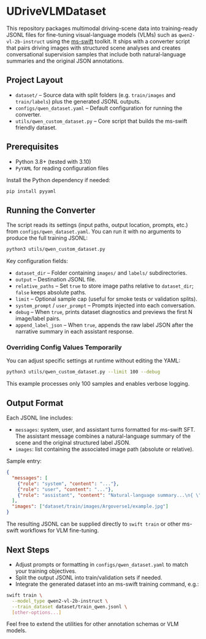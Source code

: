 # UDriveVLMDataset

This repository packages multimodal driving-scene data into training-ready JSONL
files for fine-tuning visual-language models (VLMs) such as
`qwen2-vl-2b-instruct` using the
[ms-swift](https://github.com/modelscope/ms-swift) toolkit. It ships with a
converter script that pairs driving images with structured scene analyses and
creates conversational supervision samples that include both natural-language
summaries and the original JSON annotations.

## Project Layout

- `dataset/` – Source data with split folders (e.g. `train/images` and
  `train/labels`) plus the generated JSONL outputs.
- `configs/qwen_dataset.yaml` – Default configuration for running the converter.
- `utils/qwen_custom_dataset.py` – Core script that builds the ms-swift friendly
  dataset.

## Prerequisites

- Python 3.8+ (tested with 3.10)
- `PyYAML` for reading configuration files

Install the Python dependency if needed:

```bash
pip install pyyaml
```

## Running the Converter

The script reads its settings (input paths, output location, prompts, etc.)
from `configs/qwen_dataset.yaml`. You can run it with no arguments to produce
the full training JSONL:

```bash
python3 utils/qwen_custom_dataset.py
```

Key configuration fields:

- `dataset_dir` – Folder containing `images/` and `labels/` subdirectories.
- `output` – Destination JSONL file.
- `relative_paths` – Set `true` to store image paths relative to
  `dataset_dir`; `false` keeps absolute paths.
- `limit` – Optional sample cap (useful for smoke tests or validation splits).
- `system_prompt` / `user_prompt` – Prompts injected into each conversation.
- `debug` – When `true`, prints dataset diagnostics and previews the first N
  image/label pairs.
- `append_label_json` – When `true`, appends the raw label JSON after the
  narrative summary in each assistant response.

### Overriding Config Values Temporarily

You can adjust specific settings at runtime without editing the YAML:

```bash
python3 utils/qwen_custom_dataset.py --limit 100 --debug
```

This example processes only 100 samples and enables verbose logging.

## Output Format

Each JSONL line includes:

- `messages`: system, user, and assistant turns formatted for ms-swift SFT.
  The assistant message combines a natural-language summary of the scene and
  the original structured label JSON.
- `images`: list containing the associated image path (absolute or relative).

Sample entry:

```json
{
  "messages": [
    {"role": "system", "content": "..."},
    {"role": "user", "content": "..."},
    {"role": "assistant", "content": "Natural-language summary...\n{ \"Scene\": \"Urban\", ... }"}
  ],
  "images": ["dataset/train/images/Argoverse1/example.jpg"]
}
```

The resulting JSONL can be supplied directly to `swift train` or other
ms-swift workflows for VLM fine-tuning.

## Next Steps

- Adjust prompts or formatting in `configs/qwen_dataset.yaml` to match your
  training objectives.
- Split the output JSONL into train/validation sets if needed.
- Integrate the generated dataset into an ms-swift training command, e.g.:

```bash
swift train \
  --model_type qwen2-vl-2b-instruct \
  --train_dataset dataset/train_qwen.jsonl \
  [other-options...]
```

Feel free to extend the utilities for other annotation schemas or VLM models.

